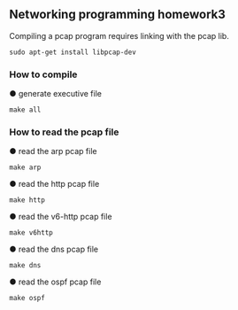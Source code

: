 ## Networking programming homework3

Compiling a pcap program requires linking with the pcap lib.

    sudo apt-get install libpcap-dev

### How to compile

● generate executive file

    make all

### How to read the pcap file

● read the arp pcap file

    make arp
    
● read the http pcap file

    make http
    
● read the v6-http pcap file

    make v6http

● read the dns pcap file

    make dns

● read the ospf pcap file
    
    make ospf
